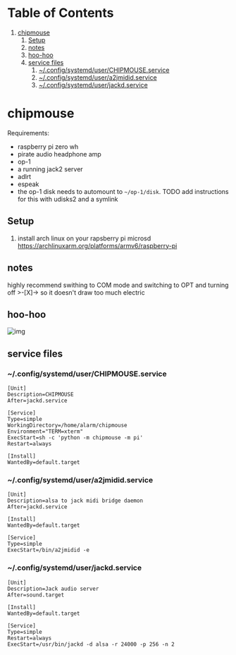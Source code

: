 
# Table of Contents

1.  [chipmouse](#orgcb93687)
    1.  [Setup](#org2c313b2)
    2.  [notes](#org65b2c8d)
    3.  [hoo-hoo](#org094d934)
    4.  [service files](#org0c3786a)
        1.  [~/.config/systemd/user/CHIPMOUSE.service](#orga9305f2)
        2.  [~/.config/systemd/user/a2jmidid.service](#orgc4e065d)
        3.  [~/.config/systemd/user/jackd.service](#org2218b01)


<a id="orgcb93687"></a>

# chipmouse

Requirements:

-   raspberry pi zero wh
-   pirate audio headphone amp
-   op-1
-   a running jack2 server
-   adlrt
-   espeak
-   the op-1 disk needs to automount to `~/op-1/disk`. TODO add instructions for this with udisks2 and a symlink


<a id="org2c313b2"></a>

## Setup

1.  install arch linux on your rapsberry pi microsd <https://archlinuxarm.org/platforms/armv6/raspberry-pi>


<a id="org65b2c8d"></a>

## notes

highly recommend swithing to COM mode and switching to OPT and turning off >-[X]-> so it doesn't draw too much electric


<a id="org094d934"></a>

## hoo-hoo

![img](./assets/menu1.gif "an early gif of menu action")


<a id="org0c3786a"></a>

## service files


<a id="orga9305f2"></a>

### ~/.config/systemd/user/CHIPMOUSE.service

```systemd
[Unit]
Description=CHIPMOUSE
After=jackd.service

[Service]
Type=simple
WorkingDirectory=/home/alarm/chipmouse
Environment="TERM=xterm"
ExecStart=sh -c 'python -m chipmouse -m pi'
Restart=always

[Install]
WantedBy=default.target
```

<a id="orgc4e065d"></a>

### ~/.config/systemd/user/a2jmidid.service

```systemd
[Unit]
Description=alsa to jack midi bridge daemon
After=jackd.service

[Install]
WantedBy=default.target

[Service]
Type=simple
ExecStart=/bin/a2jmidid -e
```

<a id="org2218b01"></a>

### ~/.config/systemd/user/jackd.service

```systemd
[Unit]
Description=Jack audio server
After=sound.target

[Install]
WantedBy=default.target

[Service]
Type=simple
Restart=always
ExecStart=/usr/bin/jackd -d alsa -r 24000 -p 256 -n 2
```
